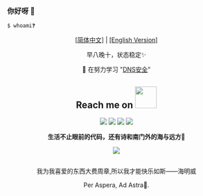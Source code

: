 ### 你好呀 👋 

```bash
$ whoami❓
```
<div align = "center">

[[简体中文]](README.md) | [[English Version]](./Lan/EN/README.md)



早八晚十，状态稳定✨

 🌱 在努力学习 "[DNS安全](https://en.wikipedia.org/wiki/Domain_Name_System)"
</div>

<h2 align="center">Reach me on <img src="https://media.giphy.com/media/mGcNjsfWAjY5AEZNw6/giphy.gif" width="50"></h2>
<div align="center">

[<img src="https://img.shields.io/badge/-个人主页-8080ff?style=flat-square&logo=github&logoColor=white&link=https://tochusc.github.io/" />](https://tochusc.github.io/)
[<img src="https://img.shields.io/badge/-Email:4spera-c14438?style=flat-square&logo=Gmail&logoColor=white&link=mailto:tochsus@163.com" />](mailto:tochsus@163.com)
[<img src="https://img.shields.io/badge/-4stra-grey?style=flat-square&logo=x&logoColor=white&link=https://x.com/xu_zu_yao" />](https://x.com/xu_zu_yao)
[<img src="https://img.shields.io/badge/-小鱼小鱼快快游02-blue?style=flat-square&logo=bilibili&logoColor=white&link=https://space.bilibili.com/10478211" />](https://space.bilibili.com/10478211)
  
   **生活不止眼前的代码，还有诗和南门外的海与远方**🌈

  <img src="https://media.giphy.com/media/xqklsTVVXhPa/giphy.gif"/>
</div> 

<!-- 
<h2 align="center">Je travaille beaucoup ici a l'universite <img src="https://media.giphy.com/media/WUlplcMpOCEmTGBtBW/giphy.gif" width="50"></h2>


<p align="center">
  <img height="180em" src="https://github-readme-stats-eight-theta.vercel.app/api?username=TochusC&show_icons=true&include_all_commits=true&count_private=true"/>
  <img height="180em" src="https://github-readme-streak-stats.herokuapp.com/?user=TochusC&show_icons=true&locale=en&layout=compact&line_height=0"/>
</p> -->
<h2></h2>
<div align="center">
我为我喜爱的东西大费周章,所以我才能快乐如斯——海明威

Per Aspera, Ad Astra🌟.
</div>
